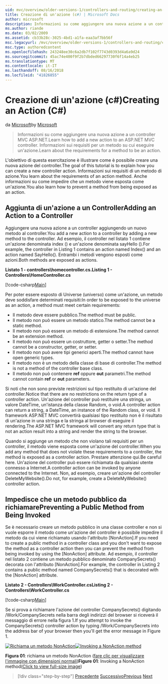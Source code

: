 ```yaml
---
uid: mvc/overview/older-versions-1/controllers-and-routing/creating-an-action-cs
title: Creazione di un'azione (c#) | Microsoft Docs
author: microsoft
description: Informazioni su come aggiungere una nuova azione a un controller MVC ASP.NET. Informazioni sui requisiti per un metodo su cui eseguire un'azione.
ms.author: riande
ms.date: 03/02/2009
ms.assetid: cb33b28c-3025-4bd1-a1fa-eaa3af7bb56f
msc.legacyurl: /mvc/overview/older-versions-1/controllers-and-routing/creating-an-action-cs
msc.type: authoredcontent
ms.openlocfilehash: 243248ee30c6a2db7f102f7743d0393d4a6a9d24
ms.sourcegitcommit: 45ac74e400f9f2b7dbded66297730f6f14a4eb25
ms.translationtype: MT
ms.contentlocale: it-IT
ms.lasthandoff: 08/16/2018
ms.locfileid: "41826855"
---
```

<a name="creating-an-action-c"></a><span data-ttu-id="03c5c-104">Creazione di un'azione (c#)</span><span class="sxs-lookup"><span data-stu-id="03c5c-104">Creating an Action (C#)</span></span>
====================
<span data-ttu-id="03c5c-105">da [Microsoft](https://github.com/microsoft)</span><span class="sxs-lookup"><span data-stu-id="03c5c-105">by [Microsoft](https://github.com/microsoft)</span></span>

> <span data-ttu-id="03c5c-106">Informazioni su come aggiungere una nuova azione a un controller MVC ASP.NET.</span><span class="sxs-lookup"><span data-stu-id="03c5c-106">Learn how to add a new action to an ASP.NET MVC controller.</span></span> <span data-ttu-id="03c5c-107">Informazioni sui requisiti per un metodo su cui eseguire un'azione.</span><span class="sxs-lookup"><span data-stu-id="03c5c-107">Learn about the requirements for a method to be an action.</span></span>


<span data-ttu-id="03c5c-108">L'obiettivo di questa esercitazione è illustrare come è possibile creare una nuova azione del controller.</span><span class="sxs-lookup"><span data-stu-id="03c5c-108">The goal of this tutorial is to explain how you can create a new controller action.</span></span> <span data-ttu-id="03c5c-109">Informazioni sui requisiti di un metodo di azione.</span><span class="sxs-lookup"><span data-stu-id="03c5c-109">You learn about the requirements of an action method.</span></span> <span data-ttu-id="03c5c-110">Anche informazioni su come impedire che un metodo viene esposta come un'azione.</span><span class="sxs-lookup"><span data-stu-id="03c5c-110">You also learn how to prevent a method from being exposed as an action.</span></span>

## <a name="adding-an-action-to-a-controller"></a><span data-ttu-id="03c5c-111">Aggiunta di un'azione a un Controller</span><span class="sxs-lookup"><span data-stu-id="03c5c-111">Adding an Action to a Controller</span></span>

<span data-ttu-id="03c5c-112">Aggiungere una nuova azione a un controller aggiungendo un nuovo metodo al controller.</span><span class="sxs-lookup"><span data-stu-id="03c5c-112">You add a new action to a controller by adding a new method to the controller.</span></span> <span data-ttu-id="03c5c-113">Ad esempio, il controller nel listato 1 contiene un'azione denominata index () e un'azione denominata sayHello ().</span><span class="sxs-lookup"><span data-stu-id="03c5c-113">For example, the controller in Listing 1 contains an action named Index() and an action named SayHello().</span></span> <span data-ttu-id="03c5c-114">Entrambi i metodi vengono esposti come azioni.</span><span class="sxs-lookup"><span data-stu-id="03c5c-114">Both methods are exposed as actions.</span></span>

<span data-ttu-id="03c5c-115">**Listato 1 - controllers\homecontroller.cs.**</span><span class="sxs-lookup"><span data-stu-id="03c5c-115">**Listing 1 - Controllers\HomeController.cs**</span></span>

[!code-csharp[Main](creating-an-action-cs/samples/sample1.cs)]

<span data-ttu-id="03c5c-116">Per poter essere esposto di Universe (universo) come un'azione, un metodo deve soddisfare determinati requisiti:</span><span class="sxs-lookup"><span data-stu-id="03c5c-116">In order to be exposed to the universe as an action, a method must meet certain requirements:</span></span>

- <span data-ttu-id="03c5c-117">Il metodo deve essere pubblico.</span><span class="sxs-lookup"><span data-stu-id="03c5c-117">The method must be public.</span></span>
- <span data-ttu-id="03c5c-118">Il metodo non può essere un metodo statico.</span><span class="sxs-lookup"><span data-stu-id="03c5c-118">The method cannot be a static method.</span></span>
- <span data-ttu-id="03c5c-119">Il metodo non può essere un metodo di estensione.</span><span class="sxs-lookup"><span data-stu-id="03c5c-119">The method cannot be an extension method.</span></span>
- <span data-ttu-id="03c5c-120">Il metodo non può essere un costruttore, getter o setter.</span><span class="sxs-lookup"><span data-stu-id="03c5c-120">The method cannot be a constructor, getter, or setter.</span></span>
- <span data-ttu-id="03c5c-121">Il metodo non può avere tipi generici aperti.</span><span class="sxs-lookup"><span data-stu-id="03c5c-121">The method cannot have open generic types.</span></span>
- <span data-ttu-id="03c5c-122">Il metodo non è un metodo della classe di base di controller.</span><span class="sxs-lookup"><span data-stu-id="03c5c-122">The method is not a method of the controller base class.</span></span>
- <span data-ttu-id="03c5c-123">Il metodo non può contenere **ref** oppure **out** parametri.</span><span class="sxs-lookup"><span data-stu-id="03c5c-123">The method cannot contain **ref** or **out** parameters.</span></span>

<span data-ttu-id="03c5c-124">Si noti che non sono previste restrizioni sul tipo restituito di un'azione del controller.</span><span class="sxs-lookup"><span data-stu-id="03c5c-124">Notice that there are no restrictions on the return type of a controller action.</span></span> <span data-ttu-id="03c5c-125">Un'azione del controller può restituire una stringa, un valore DateTime, un'istanza della classe Random, o void.</span><span class="sxs-lookup"><span data-stu-id="03c5c-125">A controller action can return a string, a DateTime, an instance of the Random class, or void.</span></span> <span data-ttu-id="03c5c-126">Il framework ASP.NET MVC convertirà qualsiasi tipo restituito non è il risultato di un'azione in una stringa e la stringa al browser di eseguire il rendering.</span><span class="sxs-lookup"><span data-stu-id="03c5c-126">The ASP.NET MVC framework will convert any return type that is not an action result into a string and render the string to the browser.</span></span>

<span data-ttu-id="03c5c-127">Quando si aggiunge un metodo che non violano tali requisiti per un controller, il metodo viene esposta come un'azione del controller.</span><span class="sxs-lookup"><span data-stu-id="03c5c-127">When you add any method that does not violate these requirements to a controller, the method is exposed as a controller action.</span></span> <span data-ttu-id="03c5c-128">Prestare attenzione qui.</span><span class="sxs-lookup"><span data-stu-id="03c5c-128">Be careful here.</span></span> <span data-ttu-id="03c5c-129">Un'azione del controller può essere richiamata da qualsiasi utente connesso a Internet.</span><span class="sxs-lookup"><span data-stu-id="03c5c-129">A controller action can be invoked by anyone connected to the Internet.</span></span> <span data-ttu-id="03c5c-130">Non, ad esempio, creare un'azione del controller DeleteMyWebsite().</span><span class="sxs-lookup"><span data-stu-id="03c5c-130">Do not, for example, create a DeleteMyWebsite() controller action.</span></span>

## <a name="preventing-a-public-method-from-being-invoked"></a><span data-ttu-id="03c5c-131">Impedisce che un metodo pubblico da richiamare</span><span class="sxs-lookup"><span data-stu-id="03c5c-131">Preventing a Public Method from Being Invoked</span></span>

<span data-ttu-id="03c5c-132">Se è necessario creare un metodo pubblico in una classe controller e non si vuole esporre il metodo come un'azione del controller è possibile impedire il metodo da cui viene richiamato usando l'attributo [NonAction].</span><span class="sxs-lookup"><span data-stu-id="03c5c-132">If you need to create a public method in a controller class and you don't want to expose the method as a controller action then you can prevent the method from being invoked by using the [NonAction] attribute.</span></span> <span data-ttu-id="03c5c-133">Ad esempio, il controller nel listato 2 contiene un metodo pubblico denominato CompanySecrets() decorata con l'attributo [NonAction].</span><span class="sxs-lookup"><span data-stu-id="03c5c-133">For example, the controller in Listing 2 contains a public method named CompanySecrets() that is decorated with the [NonAction] attribute.</span></span>

<span data-ttu-id="03c5c-134">**Listato 2 - Controllers\WorkController.cs**</span><span class="sxs-lookup"><span data-stu-id="03c5c-134">**Listing 2 - Controllers\WorkController.cs**</span></span>

[!code-csharp[Main](creating-an-action-cs/samples/sample2.cs)]

<span data-ttu-id="03c5c-135">Se si prova a richiamare l'azione del controller CompanySecrets() digitando /Work/CompanySecrets nella barra degli indirizzi del browser si riceverà il messaggio di errore nella figura 1.</span><span class="sxs-lookup"><span data-stu-id="03c5c-135">If you attempt to invoke the CompanySecrets() controller action by typing /Work/CompanySecrets into the address bar of your browser then you'll get the error message in Figure 1.</span></span>


<span data-ttu-id="03c5c-136">[![Richiama un metodo NonAction](creating-an-action-cs/_static/image1.jpg)](creating-an-action-cs/_static/image1.png)</span><span class="sxs-lookup"><span data-stu-id="03c5c-136">[![Invoking a NonAction method](creating-an-action-cs/_static/image1.jpg)](creating-an-action-cs/_static/image1.png)</span></span>

<span data-ttu-id="03c5c-137">**Figura 01**: richiama un metodo NonAction ([fare clic per visualizzare l'immagine con dimensioni normali](creating-an-action-cs/_static/image2.png))</span><span class="sxs-lookup"><span data-stu-id="03c5c-137">**Figure 01**: Invoking a NonAction method([Click to view full-size image](creating-an-action-cs/_static/image2.png))</span></span>

> [!div class="step-by-step"]
> <span data-ttu-id="03c5c-138">[Precedente](creating-a-controller-cs.md)
> [Successivo](asp-net-mvc-routing-overview-vb.md)</span><span class="sxs-lookup"><span data-stu-id="03c5c-138">[Previous](creating-a-controller-cs.md)
[Next](asp-net-mvc-routing-overview-vb.md)</span></span>
